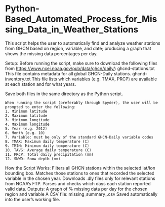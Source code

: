 # Python-Based_Automated_Process_for_Missing_Data_in_Weather_Stations

This script helps the user to automatically find and analyze weather stations from GHCN based on region, variable, and date; producing a graph that shows the missing data percentages per day. 

Setup:
	Before running the script, make sure to download the following files from https://www.ncei.noaa.gov/pub/data/ghcn/daily/:
ghcnd-stations.txt
This file contains metadata for all global GHCN-Daily stations.
ghcnd-inventory.txt
This file lists which variables (e.g. TMAX, PRCP) are available at each station and for what years.

Save both files in the same directory as the Python script. 

	When running the script (preferably through Spyder), the user will be prompted to enter the following:
    1. Minimum latitude 
    2. Maximum latitude 
    3. Minimum longitude 
    4. Maximum longitude
    5. Year (e.g. 2012)
    6. Month (e.g. 10)
    7. Variable: must be only of the standard GHCN-Daily variable codes
    8. TMAX: Maximum daily temperature (C)
    9. TMIN: Minimum daily temperature (C)
    10. TAVG: Average daily temperature (C)
    11. PRCP: Total daily precipitation (mm)
    12. SNWD: Snow depth (mm)

How the Script Works:
Filters all GHCN stations within the selected lat/lon bounding box.
Matches those stations to ones that recorded the selected variable in the chosen year.
Downloads .dly files only for relevant stations from NOAA’s FTP.
Parses and checks which days each station reported valid data.
Outputs:
A graph of % missing data per day for the chosen region and variable
A CSV file: missing_summary_<VARIABLE>_<YEAR>_<MONTH>.csv
Saved automatically into the user’s working file.
